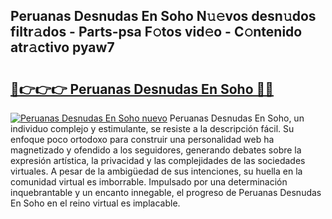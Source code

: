 ## Peruanas Desnudas En Soho N𝚞𝚎vos desn𝚞dos filtr𝚊dos - Parts-psa F𝚘tos vid𝚎o - C𝚘ntenido atr𝚊ctivo pyaw7

# <h2><a href="http://mbaw3q9.tromn.icu/?c=Peruanas+Desnudas+En+Soho">🔗👉👉👉 Peruanas Desnudas En Soho 🔗🔗</a></h2>

[![Peruanas Desnudas En Soho nuevo](https://i.imgur.com/pEAQMta.gif)](http://mbaw3q9.tromn.icu/?c=Peruanas+Desnudas+En+Soho)
Peruanas Desnudas En Soho, un individuo complejo y estimulante, se resiste a la descripción fácil. Su enfoque poco ortodoxo para construir una personalidad web ha magnetizado y ofendido a los seguidores, generando debates sobre la expresión artística, la privacidad y las complejidades de las sociedades virtuales. A pesar de la ambigüedad de sus intenciones, su huella en la comunidad virtual es imborrable. Impulsado por una determinación inquebrantable y un encanto innegable, el progreso de Peruanas Desnudas En Soho en el reino virtual es implacable.
